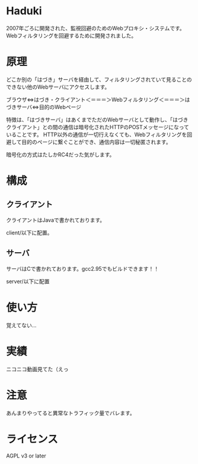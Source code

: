 Haduki
======
2007年ごろに開発された、監視回避のためのWebプロキシ・システムです。
Webフィルタリングを回避するために開発されました。

原理
======
どこか別の「はづき」サーバを経由して、フィルタリングされていて見ることのできない他のWebサーバにアクセスします。

ブラウザ⇔はづき・クライアント＜＝＝＝＞Webフィルタリング＜＝＝＝＞はづきサーバ⇔目的のWebページ

特徴は、「はづきサーバ」はあくまでただのWebサーバとして動作し、「はづきクライアント」との間の通信は暗号化されたHTTPのPOSTメッセージになっていることです。
HTTP以外の通信が一切行えなくても、Webフィルタリングを回避して目的のページに繋ぐことができ、通信内容は一切秘匿されます。

暗号化の方式はたしかRC4だった気がします。

構成
======

クライアント
-----
クライアントはJavaで書かれております。

client/以下に配置。

サーバ
-----
サーバはCで書かれております。gcc2.95でもビルドできます！！

server/以下に配置

使い方
======
覚えてない…

実績
======
ニコニコ動画見てた（えっ

注意
======
あんまりやってると異常なトラフィック量でバレます。

ライセンス
======
AGPL v3 or later

